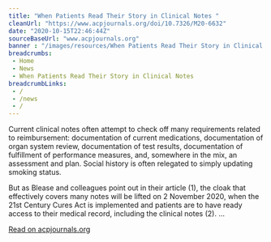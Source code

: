 ```yaml
--- 
title: "When Patients Read Their Story in Clinical Notes "
cleanUrl: "https://www.acpjournals.org/doi/10.7326/M20-6632"
date: "2020-10-15T22:46:44Z"
sourceBaseUrl: "www.acpjournals.org"
banner : "/images/resources/When Patients Read Their Story in Clinical Notes.jpg"
breadcrumbs:
 - Home
 - News
 - When Patients Read Their Story in Clinical Notes
breadcrumbLinks:
 - / 
 - /news
 - / 
---
```

Current clinical notes often attempt to check off many requirements related to reimbursement: documentation of current medications, documentation of organ system review, documentation of test results, documentation of fulfillment of performance measures, and, somewhere in the mix, an assessment and plan. Social history is often relegated to simply updating smoking status.

But as Blease and colleagues point out in their article (1), the cloak that effectively covers many notes will be lifted on 2 November 2020, when the 21st Century Cures Act is implemented and patients are to have ready access to their medical record, including the clinical notes (2). ...

  
  
[Read on acpjournals.org](https://www.acpjournals.org/doi/10.7326/M20-6632)
